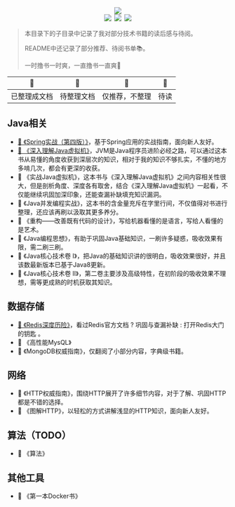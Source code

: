 <div align="center"><img src="https://ossweb-img.qq.com/images/lol/web201310/skin/big92003.jpg"/></div>

<div align="center"><img src="https://img.shields.io/badge/WeChat-yamolv-green.svg?logo=Wechat"/>&ensp;<img src="https://img.shields.io/badge/%E7%BD%97%E6%B4%8B%E6%BC%BE-yamolv%40qq.com-red.svg?logo=Tencent%20QQ"/>&ensp;<img src="https://img.shields.io/badge/book-review-blue.svg"/></div>

> 本目录下的子目录中记录了我对部分技术书籍的读后感与待阅。
>
> README中还记录了部分推荐、待阅书单📚。
>
> 一时撸书一时爽，一直撸书一直爽🤤

| 📗           | 📘         | 📙             | 📕   |
| ------------ | ---------- | -------------- | ---- |
| 已整理成文档 | 待整理文档 | 仅推荐，不整理 | 待读 |

## Java相关
- [📗 《Spring实战（第四版）》](https://github.com/2yLoo/broken-sowrd/tree/master/book-review/spring-in-action-4)，基于Spring应用的实战指南，面向新人友好。
- [📗 《深入理解Java虚拟机》](https://github.com/2yLoo/broken-sowrd/tree/master/book-review/inside-in-jvm)，JVM是Java程序员进阶必经之路，可以通过这本书从易懂的角度收获到深层次的知识，相对于我的知识不够扎实，不懂的地方多啃几次，都会有更深的收获。
- 📘 《实战Java虚拟机》，这本书与《深入理解Java虚拟机》之间内容相关性很大，但是剖析角度、深度各有取舍，结合《深入理解Java虚拟机》一起看，不仅能继续巩固加深印象，还能查漏补缺填充知识漏洞。
- 📘 《Java并发编程实战》，这本书的含金量充斥在字里行间，不仅值得对书进行整理，还应该再刷以汲取其更多养分。
- 📙 《重构——改善既有代码的设计》，写给机器看懂的是语言，写给人看懂的是艺术。
- 📙 《Java编程思想》，有助于巩固Java基础知识，一刷许多疑惑，吸收效果有限，需二刷三刷。
- 📙 《Java核心技术卷 Ⅰ》，把Java的基础知识讲的很明白，吸收效果很好，并且该数最新版本已基于Java8更新。
- 📙 《Java核心技术卷 II》，第二卷主要涉及高级特性，在初阶段的吸收效果不理想，需等更成熟的时机获取其知识。

## 数据存储
- [📗 《Redis深度历险》](https://github.com/2yLoo/broken-sowrd/blob/master/open-sources/Redis/WhyRedisFast.md)，看过Redis官方文档 ? 巩固与查漏补缺 : 打开Redis大门的钥匙 。
- 📕 《高性能MysQL》
- 📕 《MongoDB权威指南》，仅翻阅了小部分内容，字典级书籍。

## 网络
- 📘 《HTTP权威指南》，围绕HTTP展开了许多细节内容，对于了解、巩固HTTP都是不错的选择。
- 📙 《图解HTTP》，以轻松的方式讲解浅显的HTTP知识，面向新人友好。


## 算法（TODO）
- 📕 《算法》

## 其他工具
- 📙 《第一本Docker书》
